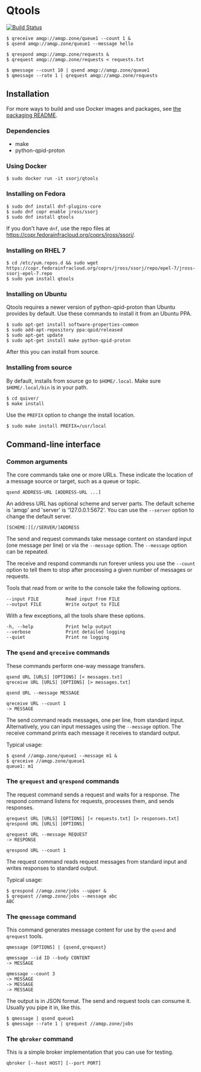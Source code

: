 # Qtools

[![Build Status](https://travis-ci.org/ssorj/qtools.svg?branch=master)](https://travis-ci.org/ssorj/qtools)

    $ qreceive amqp://amqp.zone/queue1 --count 1 &
    $ qsend amqp://amqp.zone/queue1 --message hello

    $ qrespond amqp://amqp.zone/requests &
    $ qrequest amqp://amqp.zone/requests < requests.txt

    $ qmessage --count 10 | qsend amqp://amqp.zone/queue1
    $ qmessage --rate 1 | qrequest amqp://amqp.zone/requests

## Installation

For more ways to build and use Docker images and packages, see
[the packaging README](packaging).

### Dependencies

 - make
 - python-qpid-proton

### Using Docker

    $ sudo docker run -it ssorj/qtools

### Installing on Fedora

    $ sudo dnf install dnf-plugins-core
    $ sudo dnf copr enable jross/ssorj
    $ sudo dnf install qtools

If you don't have `dnf`, use the repo files at
<https://copr.fedorainfracloud.org/coprs/jross/ssorj/>.

### Installing on RHEL 7

    $ cd /etc/yum.repos.d && sudo wget https://copr.fedorainfracloud.org/coprs/jross/ssorj/repo/epel-7/jross-ssorj-epel-7.repo
    $ sudo yum install qtools

### Installing on Ubuntu

Qtools requires a newer version of python-qpid-proton than Ubuntu
provides by default.  Use these commands to install it from an Ubuntu
PPA.

    $ sudo apt-get install software-properties-common
    $ sudo add-apt-repository ppa:qpid/released
    $ sudo apt-get update
    $ sudo apt-get install make python-qpid-proton

After this you can install from source.

### Installing from source

By default, installs from source go to `$HOME/.local`.  Make sure
`$HOME/.local/bin` is in your path.

    $ cd quiver/
    $ make install

Use the `PREFIX` option to change the install location.

    $ sudo make install PREFIX=/usr/local

## Command-line interface

### Common arguments

The core commands take one or more URLs.  These indicate the location
of a message source or target, such as a queue or topic.

    qsend ADDRESS-URL [ADDRESS-URL ...]

An address URL has optional scheme and server parts.  The default
scheme is 'amqp' and 'server' is '127.0.0.1:5672'.  You can use the
`--server` option to change the default server.

    [SCHEME:][//SERVER/]ADDRESS

The send and request commands take message content on standard input
(one message per line) or via the `--message` option.  The `--message`
option can be repeated.

The receive and respond commands run forever unless you use the
`--count` option to tell them to stop after processing a given number
of messages or requests.

Tools that read from or write to the console take the following
options.

    --input FILE          Read input from FILE
    --output FILE         Write output to FILE

With a few exceptions, all the tools share these options.

    -h, --help            Print help output
    --verbose             Print detailed logging
    --quiet               Print no logging

### The `qsend` and `qreceive` commands

These commands perform one-way message transfers.

    qsend URL [URLS] [OPTIONS] [< messages.txt]
    qreceive URL [URLS] [OPTIONS] [> messages.txt]

    qsend URL --message MESSAGE

    qreceive URL --count 1
    -> MESSAGE

The send command reads messages, one per line, from standard input.
Alternatively, you can input messages using the `--message` option.
The receive command prints each message it receives to standard
output.

Typical usage:

    $ qsend //amqp.zone/queue1 --message m1 &
    $ qreceive //amqp.zone/queue1
    queue1: m1

### The `qrequest` and `qrespond` commands

The request command sends a request and waits for a response.  The
respond command listens for requests, processes them, and sends
responses.

    qrequest URL [URLS] [OPTIONS] [< requests.txt] [> responses.txt]
    qrespond URL [URLS] [OPTIONS]

    qrequest URL --message REQUEST
    -> RESPONSE

    qrespond URL --count 1

The request command reads request messages from standard input and
writes responses to standard output.

Typical usage:

    $ qrespond //amqp.zone/jobs --upper &
    $ qrequest //amqp.zone/jobs --message abc
    ABC

### The `qmessage` command

This command generates message content for use by the `qsend` and
`qrequest` tools.

    qmessage [OPTIONS] | {qsend,qrequest}

    qmessage --id ID --body CONTENT
    -> MESSAGE

    qmessage --count 3
    -> MESSAGE
    -> MESSAGE
    -> MESSAGE

The output is in JSON format.  The send and request tools can consume
it.  Usually you pipe it in, like this.

    $ qmessage | qsend queue1
    $ qmessage --rate 1 | qrequest //amqp.zone/jobs

### The `qbroker` command

This is a simple broker implementation that you can use for testing.

    qbroker [--host HOST] [--port PORT]

